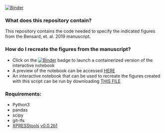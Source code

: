 [![Binder](https://mybinder.org/badge_logo.svg)](https://mybinder.org/v2/gh/j-berg/bensard_figures_2019/master)

### What does this repository contain?
This repository contains the code needed to specify the indicated figures from the Bensard, et. al. 2019 manuscript.   

### How do I recreate the figures from the manuscript?   
* Click on the [![Binder](https://mybinder.org/badge_logo.svg)](https://mybinder.org/v2/gh/j-berg/bensard_figures_2019/master) badge to launch a containerized version of the interactive notebook
* A preview of the notebook can be accessed [HERE](https://j-berg.github.io/bensard_figures_2019/)    
* An interactive notebook that can be used to recreate the figures created with this script can be run by downloading [THIS FILE](https://github.com/j-berg/bensard_figures_2019/raw/master/Bensard_Figures_2019.ipynb)   

### Requirements:  
* Python3   
* pandas  
* scipy   
* git-lfs   
* [XPRESStools](https://github.com/XPRESSyourself/XPRESStools) [v0.0.2b1](https://github.com/XPRESSyourself/XPRESStools/releases/tag/XPRESStools-v.0.0.2b1)


